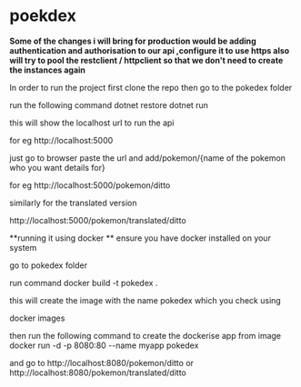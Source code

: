 # poekdex
**Some of the changes i will bring for production would be adding authentication and authorisation to our api ,configure it to use https also will try to pool the restclient / httpclient so that we don't need to create the instances again**


In order to run the project first clone the repo then go to the pokedex folder 

run the following command
dotnet restore
dotnet run

this will show the localhost url to run the api

for eg http://localhost:5000

just go to browser paste the url and add/pokemon/{name of the pokemon who you want details for}

for eg
http://localhost:5000/pokemon/ditto

similarly for the translated version

http://localhost:5000/pokemon/translated/ditto


**running it using docker **
ensure you have docker installed on your system

go to pokedex folder

run command  docker build -t pokedex .

this will create the image with the name pokedex
which you check using 

docker images

then run the following command to create the dockerise app from image
docker run -d -p 8080:80 --name myapp pokedex

and go to 
http://localhost:8080/pokemon/ditto
or 
http://localhost:8080/pokemon/translated/ditto

